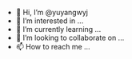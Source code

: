 - 👋 Hi, I’m @yuyangwyj
- 👀 I’m interested in ...
- 🌱 I’m currently learning ...
- 💞️ I’m looking to collaborate on ...
- 📫 How to reach me ...

<!---
yuyangwyj/yuyangwyj is a ✨ special ✨ repository because its `README.md` (this file) appears on your GitHub profile.
You can click the Preview link to take a look at your changes.
--->
